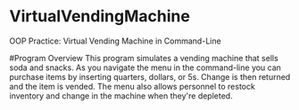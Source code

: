 # VirtualVendingMachine
OOP Practice: Virtual Vending Machine in Command-Line 

#Program Overview
This program simulates a vending machine that sells soda and snacks. As you navigate the menu in the command-line you can purchase items by inserting quarters, dollars, or 5s. Change is then returned and the item is vended. The menu also allows personnel to restock inventory and change in the machine when they're depleted.  

